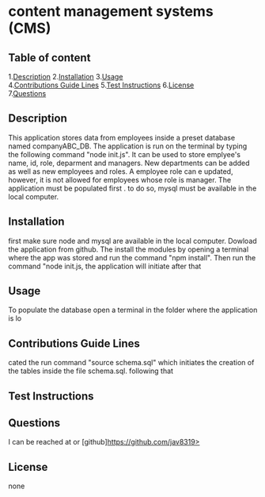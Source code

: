 
# content management systems (CMS)  
      
## Table of content  

1.[Description](#description)
2.[Installation](#installation)
3.[Usage](#usage)  
4.[Contributions Guide Lines](#contributions-guide-lines) 
5.[Test Instructions](#test-instructions)
6.[License](#license)  
7.[Questions](#questions)  

## Description  

This application stores data from employees inside a preset database named companyABC_DB. The application is run on the terminal by typing the following command "node init.js". It can be used to store emplyee's name, id, role, deparment and managers. New departments can be added as well as new employees and roles. A employee role can e updated, however, it is not allowed for employees whose role is manager. The application must be populated first . to do so, mysql must be available in the local computer.  

## Installation  

 first make sure node and mysql are available in the local computer. Dowload the application from github. The install the modules by opening a terminal where the app was stored and run the command "npm install". Then run the command "node init.js, the application will initiate after that  

## Usage  

To populate the database open a terminal in the folder where the application is lo  

## Contributions Guide Lines 

cated the run command "source schema.sql" which initiates the creation of the tables inside the file schema.sql. following that  

## Test Instructions  

  

## Questions  

I can be reached at <github> or  [github]https://github.com/jav8319>

## License  

none
